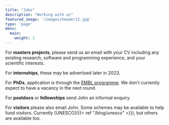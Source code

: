 ```yaml
---
title: "Jobs"
description: "Working with us"
featured_image: '/images/header12.jpg'
type: 'page'
menu:
  main:
    weight: 1
---
```


For **masters projects**, please send us an email with your CV including any existing research, software and programming
experience, and your scientific interests.

For **internships**, these may be advertised later in 2023.

For **PhDs**, application is through the [EMBL programme](https://www.embl.org/about/info/embl-international-phd-programme/overview/). We don't currently expect to have a vacancy in the next round.

For **postdocs** or **fellowships** send John an informal enquiry.

For **visitors** please also email John. Some schemes may be available to help fund visitors. Currently [UNESCO]({{< ref "/blog/unesco" >}}), but others are available too.
